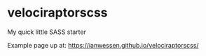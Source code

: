 # velociraptorscss
My quick little SASS starter

Example page up at: https://ianwessen.github.io/velociraptorscss/